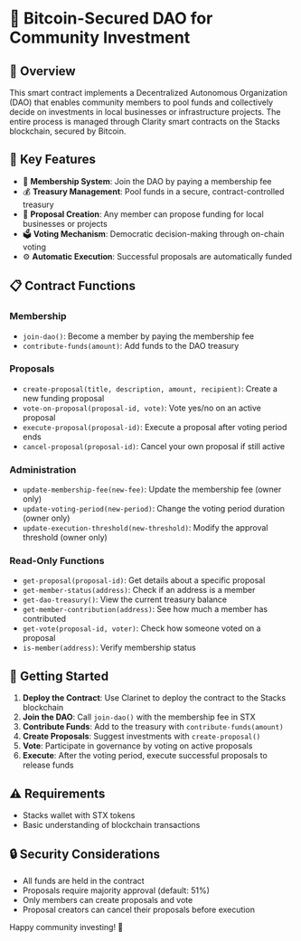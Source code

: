 # 🏦 Bitcoin-Secured DAO for Community Investment
## 🌟 Overview
This smart contract implements a Decentralized Autonomous Organization (DAO) that enables community members to pool funds and collectively decide on investments in local businesses or infrastructure projects. The entire process is managed through Clarity smart contracts on the Stacks blockchain, secured by Bitcoin.

## 🔑 Key Features

- 👥 **Membership System**: Join the DAO by paying a membership fee
- 💰 **Treasury Management**: Pool funds in a secure, contract-controlled treasury
- 📝 **Proposal Creation**: Any member can propose funding for local businesses or projects
- 🗳️ **Voting Mechanism**: Democratic decision-making through on-chain voting
- ⚙️ **Automatic Execution**: Successful proposals are automatically funded

## 📋 Contract Functions

### Membership

- `join-dao()`: Become a member by paying the membership fee
- `contribute-funds(amount)`: Add funds to the DAO treasury

### Proposals

- `create-proposal(title, description, amount, recipient)`: Create a new funding proposal
- `vote-on-proposal(proposal-id, vote)`: Vote yes/no on an active proposal
- `execute-proposal(proposal-id)`: Execute a proposal after voting period ends
- `cancel-proposal(proposal-id)`: Cancel your own proposal if still active

### Administration

- `update-membership-fee(new-fee)`: Update the membership fee (owner only)
- `update-voting-period(new-period)`: Change the voting period duration (owner only)
- `update-execution-threshold(new-threshold)`: Modify the approval threshold (owner only)

### Read-Only Functions

- `get-proposal(proposal-id)`: Get details about a specific proposal
- `get-member-status(address)`: Check if an address is a member
- `get-dao-treasury()`: View the current treasury balance
- `get-member-contribution(address)`: See how much a member has contributed
- `get-vote(proposal-id, voter)`: Check how someone voted on a proposal
- `is-member(address)`: Verify membership status

## 🚀 Getting Started

1. **Deploy the Contract**: Use Clarinet to deploy the contract to the Stacks blockchain
2. **Join the DAO**: Call `join-dao()` with the membership fee in STX
3. **Contribute Funds**: Add to the treasury with `contribute-funds(amount)`
4. **Create Proposals**: Suggest investments with `create-proposal()`
5. **Vote**: Participate in governance by voting on active proposals
6. **Execute**: After the voting period, execute successful proposals to release funds

## ⚠️ Requirements

- Stacks wallet with STX tokens
- Basic understanding of blockchain transactions

## 🔒 Security Considerations

- All funds are held in the contract
- Proposals require majority approval (default: 51%)
- Only members can create proposals and vote
- Proposal creators can cancel their proposals before execution

Happy community investing! 🌱
```